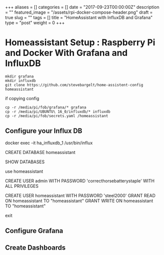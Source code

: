+++
aliases      = []
categories   = []
date         = "2017-09-23T00:00:00Z"
description  = ""
featured_image = "/assets/rpi-docker-compose-header.png"
draft        = true
slug         = ""
tags         = []
title        = "HomeAssistant with InfluxDB and Grafana"
type         = "post"
weight       = 0
+++
# Homeassistant Setup : Raspberry Pi and Docker With Grafana and InfluxDB

```shell
mkdir grafana
mkdir influxdb
git clone https://github.com/stevebargelt/home-assistent-config homeassistant
```

if copying config
```shell
cp -r /media/pi/fob/grafana/* grafana
cp -r /media/pi/UBUNTU\ 16_0/influxdb/* influxdb
cp -r /media/pi/fob/secrets.yaml /homeassistant

```

## Configure your Influx DB

docker exec -it ha_influxdb_1 /usr/bin/influx

CREATE DATABASE homeassistant

SHOW DATABASES

use homeassistant

CREATE USER admin WITH PASSWORD 'correcthorsebatterystaple' WITH ALL PRIVILEGES

CREATE USER homeassistant WITH PASSWORD 'steel2000'
GRANT READ ON homeassistant TO "homeassistant"
GRANT WRITE ON homeassistant TO "homeassistant"

exit

<!-- Create alias
alias vault='docker exec -it vault-dev vault "$@"' -->


## Configure Grafana

## Create Dashboards

